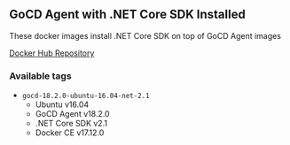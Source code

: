 ## GoCD Agent with .NET Core SDK Installed

These docker images install .NET Core SDK on top of GoCD Agent images

[Docker Hub Repository](https://hub.docker.com/r/hpcsc/gocd-agent-dotnet/)

### Available tags

- `gocd-18.2.0-ubuntu-16.04-net-2.1`
    - Ubuntu v16.04
    - GoCD Agent v18.2.0
    - .NET Core SDK v2.1
    - Docker CE v17.12.0
